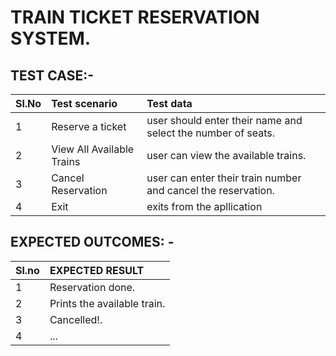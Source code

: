 # TRAIN TICKET RESERVATION SYSTEM. 

## TEST CASE:-

| Sl.No | Test scenario| Test data |
|:----|:------------|:--------|
|1|	Reserve a ticket|	user should enter their name and select the number of seats.|
|2|	View All Available Trains|	user can view the available trains.|
|3|	Cancel Reservation	|user can enter their train number and cancel the reservation.|
|4|	Exit|	exits from the apllication|

## EXPECTED OUTCOMES: -

|Sl.no| EXPECTED RESULT|
|:----|:---------------|
|1|	Reservation done.|
|2|	Prints the available train.|
|3|     Cancelled!.|
|4|	...|

